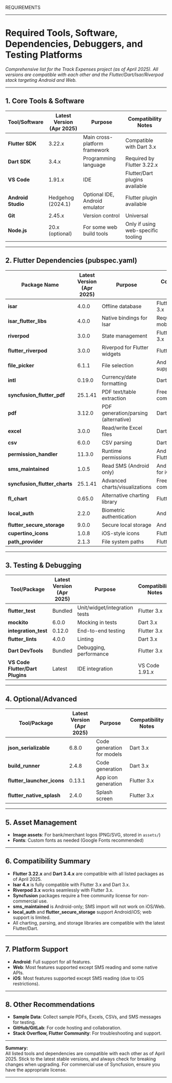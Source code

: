 REQUIREMENTS
_________________

# Required Tools, Software, Dependencies, Debuggers, and Testing Platforms

_Comprehensive list for the Track Expenses project (as of April 2025). All versions are compatible with each other and the Flutter/Dart/Isar/Riverpod stack targeting Android and Web._

---

## 1. Core Tools & Software

| Tool/Software           | Latest Version (Apr 2025) | Purpose                                 | Compatibility Notes                |
|------------------------ |-------------------------- |-----------------------------------------|------------------------------------|
| **Flutter SDK**         | 3.22.x                    | Main cross-platform framework           | Compatible with Dart 3.x           |
| **Dart SDK**            | 3.4.x                     | Programming language                    | Required by Flutter 3.22.x         |
| **VS Code**             | 1.91.x                    | IDE                                     | Flutter/Dart plugins available     |
| **Android Studio**      | Hedgehog (2024.1)         | Optional IDE, Android emulator          | Flutter plugin available           |
| **Git**                 | 2.45.x                    | Version control                         | Universal                          |
| **Node.js**             | 20.x (optional)           | For some web build tools                | Only if using web-specific tooling |

---

## 2. Flutter Dependencies (pubspec.yaml)

| Package Name                   | Latest Version (Apr 2025) | Purpose                                         | Compatibility Notes                |
|--------------------------------|-------------------------- |-------------------------------------------------|------------------------------------|
| **isar**                       | 4.0.0                     | Offline database                                | Flutter 3.x, Dart 3.x              |
| **isar_flutter_libs**          | 4.0.0                     | Native bindings for Isar                        | Required for mobile                |
| **riverpod**                   | 3.0.0                     | State management                                | Flutter 3.x, Dart 3.x              |
| **flutter_riverpod**           | 3.0.0                     | Riverpod for Flutter widgets                    | Flutter 3.x                        |
| **file_picker**                | 6.1.1                     | File selection                                  | Android/Web supported              |
| **intl**                       | 0.19.0                    | Currency/date formatting                        | Dart 3.x                           |
| **syncfusion_flutter_pdf**     | 25.1.41                   | PDF text/table extraction                       | Free for non-commercial use        |
| **pdf**                        | 3.12.0                    | PDF generation/parsing (alternative)            | Dart 3.x                           |
| **excel**                      | 3.0.0                     | Read/write Excel files                          | Dart 3.x                           |
| **csv**                        | 6.0.0                     | CSV parsing                                     | Dart 3.x                           |
| **permission_handler**         | 11.3.0                    | Runtime permissions                             | Android 6.0+, Flutter 3.x          |
| **sms_maintained**             | 1.0.5                     | Read SMS (Android only)                         | Android only, not for iOS/Web      |
| **syncfusion_flutter_charts**  | 25.1.41                   | Advanced charts/visualizations                  | Free for non-commercial use        |
| **fl_chart**                   | 0.65.0                    | Alternative charting library                    | Flutter 3.x                        |
| **local_auth**                 | 2.2.0                     | Biometric authentication                        | Android/iOS only                   |
| **flutter_secure_storage**     | 9.0.0                     | Secure local storage                            | Android/iOS/Web                    |
| **cupertino_icons**            | 1.0.8                     | iOS-style icons                                 | Flutter 3.x                        |
| **path_provider**              | 2.1.3                     | File system paths                               | Flutter 3.x                        |

---

## 3. Testing & Debugging

| Tool/Package                  | Latest Version (Apr 2025) | Purpose                        | Compatibility Notes                |
|-------------------------------|-------------------------- |--------------------------------|------------------------------------|
| **flutter_test**              | Bundled                   | Unit/widget/integration tests  | Flutter 3.x                        |
| **mockito**                   | 6.0.0                     | Mocking in tests               | Dart 3.x                           |
| **integration_test**          | 0.12.0                    | End-to-end testing             | Flutter 3.x                        |
| **flutter_lints**             | 4.0.0                     | Linting                        | Dart 3.x                           |
| **Dart DevTools**             | Bundled                   | Debugging, performance         | Flutter 3.x                        |
| **VS Code Flutter/Dart Plugins** | Latest                  | IDE integration                | VS Code 1.91.x                     |

---

## 4. Optional/Advanced

| Tool/Package                  | Latest Version (Apr 2025) | Purpose                        | Compatibility Notes                |
|-------------------------------|-------------------------- |--------------------------------|------------------------------------|
| **json_serializable**         | 6.8.0                     | Code generation for models     | Dart 3.x                           |
| **build_runner**              | 2.4.8                     | Code generation                | Dart 3.x                           |
| **flutter_launcher_icons**    | 0.13.1                    | App icon generation            | Flutter 3.x                        |
| **flutter_native_splash**     | 2.4.0                     | Splash screen                  | Flutter 3.x                        |

---

## 5. Asset Management

- **Image assets**: For bank/merchant logos (PNG/SVG, stored in `assets/`)
- **Fonts**: Custom fonts as needed (Google Fonts recommended)

---

## 6. Compatibility Summary

- **Flutter 3.22.x** and **Dart 3.4.x** are compatible with all listed packages as of April 2025.
- **Isar 4.x** is fully compatible with Flutter 3.x and Dart 3.x.
- **Riverpod 3.x** works seamlessly with Flutter 3.x.
- **Syncfusion** packages require a free community license for non-commercial use.
- **sms_maintained** is Android-only; SMS import will not work on iOS/Web.
- **local_auth** and **flutter_secure_storage** support Android/iOS; web support is limited.
- All charting, parsing, and storage libraries are compatible with the latest Flutter/Dart.

---

## 7. Platform Support

- **Android**: Full support for all features.
- **Web**: Most features supported except SMS reading and some native APIs.
- **iOS**: Most features supported except SMS reading (due to iOS restrictions).

---

## 8. Other Recommendations

- **Sample Data**: Collect sample PDFs, Excels, CSVs, and SMS messages for testing.
- **GitHub/GitLab**: For code hosting and collaboration.
- **Stack Overflow, Flutter Community**: For troubleshooting and support.

---

**Summary:**  
All listed tools and dependencies are compatible with each other as of April 2025. Stick to the latest stable versions, and always check for breaking changes when upgrading. For commercial use of Syncfusion, ensure you have the appropriate license.

---